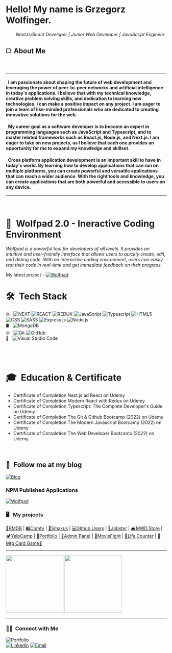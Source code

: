 <h1>Hello! My name is Grzegorz Wolfinger.</h1
<p>&nbsp;&nbsp;&nbsp;&nbsp;&nbsp;&nbsp;&nbsp;&nbsp;<i>NextJs/React Developer | Junior Web Developer | JavaScript Engineer</i></p>

<h2>◻️&nbsp;&nbsp;About Me </h2>
<br/>
<hr/>
<h4>&nbsp;&nbsp;I am passionate about shaping the future of web development and leveraging the power of peer-to-peer networks and artificial intelligence in today's applications. I believe that with my technical knowledge, creative problem solving skills, and dedication to learning new technologies, I can make a positive impact on any project. I am eager to join a team of like-minded professionals who are dedicated to creating innovative solutions for the web.</h4>
                                                    
<h4>&nbsp;&nbsp;My career goal as a software developer is to become an expert in programming languages such as JavaScript and Typescript, and to master related frameworks such as React.js, Node.js, and Next.js. I am eager to take on new projects, as I believe that each one provides an opportunity for me to expand my knowledge and skillset.</h4>

<h4>&nbsp;&nbsp;Cross platform application development is an important skill to have in today's world. By learning how to develop applications that can run on multiple platforms, you can create powerful and versatile applications that can reach a wider audience. With the right tools and knowledge, you can create applications that are both powerful and accessible to users on any device.</h4>
<hr/>
<br/>
<h1> 🤖 &nbsp;Wolfpad 2.0 - Ineractive Coding Environment</h1>
<p><i>Wolfpad is a powerful tool for developers of all levels. It provides an intuitive and user-friendly interface that allows users to quickly create, edit, and debug code. With an interactive coding environment, users can easily test their code in real-time and get immediate feedback on their progress.</i></p>
My latest project - <a href="https://wolfpad.vercel.app/"><img alt="Wolfpad" src="https://img.shields.io/badge/Wolfpad%202.0-orange?style=flat"></a>
<h1> 🛠 &nbsp;Tech Stack</h1>

🌐 &nbsp;
  ![NEXT](https://img.shields.io/badge/-Next.js-111111?style=flat&logo=next.js)
  ![REACT](https://img.shields.io/badge/-React-111111?style=flat&logo=react)
  ![REDUX](https://img.shields.io/badge/-Redux-111111?style=flat&logo=redux)
  ![JavaScript](https://img.shields.io/badge/-JavaScript-111111?style=flat&logo=javascript)
  ![Typescript](https://img.shields.io/badge/-TypeScript-111111?style=flat&logo=Typescript)
  ![HTML5](https://img.shields.io/badge/-HTML5-111111?style=flat&logo=HTML5)
  ![CSS](https://img.shields.io/badge/-CSS-111111?style=flat&logo=CSS3&logoColor=1572B6)
  ![SASS](https://img.shields.io/badge/-Sass-111111?style=flat&logo=sass)
  ![Express.js](https://img.shields.io/badge/-Express.js-111111?style=flat&logo=Express.js)
  ![Node.js](https://img.shields.io/badge/-Node.js-111111?style=flat&logo=node.js)
  <br/>
🛢 &nbsp;
  ![MongoDB](https://img.shields.io/badge/-MongoDB-111111?style=flat&logo=mongodb)
  <br/>
⚙️ &nbsp;
  ![Git](https://img.shields.io/badge/-Git-111111?style=flat&logo=git)
  ![GitHub](https://img.shields.io/badge/-GitHub-111111?style=flat&logo=github)
  <br/>
  🔧 &nbsp;
  ![Visual Studio Code](https://img.shields.io/badge/-Visual%20Studio%20Code-111111?style=flat&logo=visual-studio-code&logoColor=007ACC)
<h1></h1>
<br/>

<h1>🎓 &nbsp;Education & Certificate</h1>

- Certificate of Completion Next.js ad React on Udemy
- Certificate of Completion Modern React with Redux on Udemy
- Certificate of Completion Typescript: The Complete Developer's Guide on Udemy
- Certificate of Completion The Git & Github Bootcamp (2022) on Udemy
- Certificate of Completion The Modern Javascript Bootcamp (2022) on Udemy
- Certificate of Completion The Web Developer Bootcamp (2022) on Udemy
<br/>
<h2>📝 &nbsp;Follow me at my blog</h2> 
<a href="https://grzegorz-wolfinger-blog.vercel.app/"><img alt="Blog" src="https://img.shields.io/badge/Grzegorz Wolfinger Blog%20-blue?style=flat"></a>
<br/>
<h3> NPM Published Applications </h3>
<a href="https://www.npmjs.com/package/wolfpad/"><img alt="Wolfpad" src="https://img.shields.io/badge/npm-wolfpad%201.3.3-red?style=flat"></a>
<br/>
<h3> 🖥️ &nbsp; My projects </h3>
<a href="https://rmdb-gw.vercel.app/">🎥RMDB</a> | 
<a href="https://gw-comfy.netlify.app/">🛍️Comfy</a> |
<a href="https://smakus.vercel.app/">🥗Smakus</a> |
<a href="https://react-github-users-gw.vercel.app/">💻Github Users</a> |
<a href="https://react-jobster.vercel.app/">🏢Jobster</a> |
<a href="https://react-mwd-store.vercel.app/">🛋️MWD.Store</a> |
<a href="https://yelp-camp2022-gw.herokuapp.com/">🏕️YelpCamp</a> |
<a href="https://grzegorz-wolfinger-portfoliov2.vercel.app/">💼Portfolio</a> |
<a href="https://adminpanelmwd.herokuapp.com/">🔑Admin Panel</a> |
<a href="https://js-apps-movie-fight.vercel.app/">🎥MovieFight</a> |
<a href="https://js-lifecounter.vercel.app/">🎲Life Counter</a> |
<a href="https://react-ts-mtg.vercel.app/">🚧 Mtg Card Game🚧 </a>

<hr/>
<a href="https://github.com/wujekbizon">
  <img height="180em" src="https://github-readme-stats.vercel.app/api?username=wujekbizon&theme=buefy&show_icons=true" />
  <img height="180em" src="https://github-readme-stats.vercel.app/api/top-langs/?username=wujekbizon&theme=buefy&layout=compact" />
</a>
<hr/>


<h3> 🤝🏻 &nbsp;Connect with Me </h3>

<p align="center">
 
<a href="https://g-w.vercel.app/"><img alt="Portfolio" src="https://img.shields.io/badge/Portfolio-Grzegorz%20Wolfinger-orange?style=for-the-badge&logo=gitbook"></a> 
  <br>
<a href="https://www.linkedin.com/in/grzegorz-wolfinger-b88856229/"><img alt="LinkedIn" src="https://img.shields.io/badge/LinkedIn-Grzegorz%20Wolfinger%20-blue?style=for-the-badge&logo=linkedin"></a>
<a href="mailto:grzegorz.wolfinger@gmail.com"><img alt="Email" src="https://img.shields.io/badge/Email-grzegorz.wolfinger@gmail.com-blue?style=for-the-badge&logo=gmail"></a>
</p>

